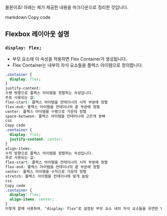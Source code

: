 물론이죠! 아래는 제가 제공한 내용을 마크다운으로 정리한 것입니다.

markdown
Copy code

## Flexbox 레이아웃 설명

### `display: flex;`

- 부모 요소에 이 속성을 적용하면 Flex Container가 생성됩니다.
- Flex Container는 내부의 자식 요소들을 플렉스 아이템으로 정의합니다.

```css
.container {
  display: flex;
}
justify-content:
수평 방향으로 플렉스 아이템을 정렬하는 속성입니다.
주로 사용되는 값:
flex-start: 플렉스 아이템을 컨테이너의 시작 부분에 정렬
flex-end: 플렉스 아이템을 컨테이너의 끝 부분에 정렬
center: 플렉스 아이템을 수평으로 가운데 정렬
space-between: 플렉스 아이템을 컨테이너에 고르게 분배
css
Copy code
.container {
  display: flex;
  justify-content: center;
}
align-items:
수직 방향으로 플렉스 아이템을 정렬하는 속성입니다.
주로 사용되는 값:
flex-start: 플렉스 아이템을 컨테이너의 시작 부분에 정렬
flex-end: 플렉스 아이템을 컨테이너의 끝 부분에 정렬
center: 플렉스 아이템을 수직으로 가운데 정렬
stretch: 플렉스 아이템을 컨테이너에 맞게 늘림
css
Copy code
.container {
  display: flex;
  align-items: center;
}
이렇게 함께 사용하여, "display: flex"로 설정된 부모 요소 내의 자식 요소들을 유연한 방식으로 배치 및 정렬할 수 있습니다.

```
